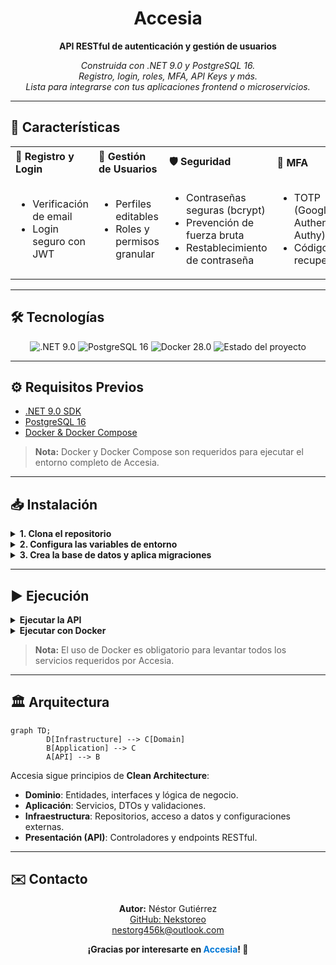 <h1 align="center">Accesia</h1>
<p align="center"><b>API RESTful de autenticación y gestión de usuarios</b></p>
<p align="center">
    <i>
        Construida con .NET 9.0 y PostgreSQL 16.<br>
        Registro, login, roles, MFA, API Keys y más.<br>
        Lista para integrarse con tus aplicaciones frontend o microservicios.
    </i>
</p>

---

## 🚀 Características

<table>
    <tr>
        <td><b>🔐 Registro y Login</b></td>
        <td><b>👤 Gestión de Usuarios</b></td>
        <td><b>🛡️ Seguridad</b></td>
        <td><b>🔑 MFA</b></td>
        <td><b>🔗 API Keys</b></td>
        <td><b>📊 Monitorización</b></td>
    </tr>
    <tr>
        <td>
            <ul>
                <li>Verificación de email</li>
                <li>Login seguro con JWT</li>
            </ul>
        </td>
        <td>
            <ul>
                <li>Perfiles editables</li>
                <li>Roles y permisos granular</li>
            </ul>
        </td>
        <td>
            <ul>
                <li>Contraseñas seguras (bcrypt)</li>
                <li>Prevención de fuerza bruta</li>
                <li>Restablecimiento de contraseña</li>
            </ul>
        </td>
        <td>
            <ul>
                <li>TOTP (Google Authenticator, Authy)</li>
                <li>Códigos de recuperación</li>
            </ul>
        </td>
        <td>
            <ul>
                <li>Generación y rotación</li>
                <li>Control de scopes</li>
            </ul>
        </td>
        <td>
            <ul>
                <li>Logs de actividad</li>
                <li>Auditoría de sesiones</li>
            </ul>
        </td>
    </tr>
</table>

---

## 🛠️ Tecnologías

<p align="center">
    <img src="https://img.shields.io/badge/.NET-9.0-blue.svg" alt=".NET 9.0"/>
    <img src="https://img.shields.io/badge/PostgreSQL-16-blue.svg" alt="PostgreSQL 16"/>
    <img src="https://img.shields.io/badge/Docker-28.0-blue.svg" alt="Docker 28.0"/>
    <img src="https://img.shields.io/badge/Estado-Desarrollo-yellow.svg" alt="Estado del proyecto"/>
</p>

---

## ⚙️ Requisitos Previos

- [.NET 9.0 SDK](https://dotnet.microsoft.com/download)
- [PostgreSQL 16](https://www.postgresql.org/download/)
- [Docker & Docker Compose](https://docs.docker.com/compose/install/)

> **Nota:** Docker y Docker Compose son requeridos para ejecutar el entorno completo de Accesia.

---

## 📥 Instalación

<details>
    <summary><b>1. Clona el repositorio</b></summary>

    ```bash
    git clone https://github.com/Nekstoreo/Accesia.git
    cd Accesia
    ```
</details>

<details>
    <summary><b>2. Configura las variables de entorno</b></summary>

    Renombra `appsettings.Development.example.json` a `appsettings.Development.json` y ajusta tu conexión a PostgreSQL:

    ```json
    {
        "ConnectionStrings": {
            "Default": "Host=localhost;Port=5432;Database=AccesiaDb;Username=postgres;Password=tu_password"
        },
        "Jwt": {
            "Key": "TU_CLAVE_SECRETA_MUY_LARGA",
            "Issuer": "AccesiaAPI",
            "Audience": "AccesiaClient",
            "ExpiresInMinutes": 60
        }
    }
    ```
</details>

<details>
    <summary><b>3. Crea la base de datos y aplica migraciones</b></summary>

    ```bash
    dotnet ef database update --project src/Accesia.API
    ```
</details>

---

## ▶️ Ejecución

<details>
    <summary><b>Ejecutar la API</b></summary>

    ```bash
    cd src/Accesia.API
    dotnet run
    ```
    La API quedará escuchando en `https://localhost:5177`.
</details>

<details>
    <summary><b>Ejecutar con Docker</b></summary>

    ```bash
    docker-compose up --build
    ```
    PostgreSQL en el puerto `5432`.
</details>

> **Nota:** El uso de Docker es obligatorio para levantar todos los servicios requeridos por Accesia.

---

## 🏛️ Arquitectura

```mermaid
graph TD;
        D[Infrastructure] --> C[Domain]
        B[Application] --> C
        A[API] --> B
```

Accesia sigue principios de **Clean Architecture**:

- **Dominio**: Entidades, interfaces y lógica de negocio.
- **Aplicación**: Servicios, DTOs y validaciones.
- **Infraestructura**: Repositorios, acceso a datos y configuraciones externas.
- **Presentación (API)**: Controladores y endpoints RESTful.

---

## ✉️ Contacto

<p align="center">
    <b>Autor:</b> Néstor Gutiérrez <br>
    <a href="https://github.com/Nekstoreo">GitHub: Nekstoreo</a> <br>
    <a href="mailto:nestorg456k@outlook.com">nestorg456k@outlook.com</a>
</p>

<p align="center"><b>¡Gracias por interesarte en <span style="color:#0078D7">Accesia</span>! 🚀</b></p>
